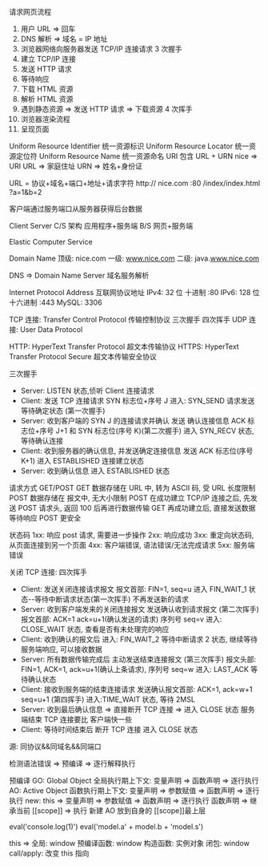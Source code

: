 请求网页流程

1. 用户 URL => 回车
2. DNS 解析 => 域名 = IP 地址
3. 浏览器网络向服务器发送 TCP/IP 连接请求
   3 次握手
4. 建立 TCP/IP 连接
5. 发送 HTTP 请求
6. 等待响应
7. 下载 HTML 资源
8. 解析 HTML 资源
9. 遇到静态资源 => 发送 HTTP 请求 => 下载资源
   4 次挥手
10. 浏览器渲染流程
11. 呈现页面

Uniform Resource Identifier 统一资源标识
Uniform Resource Locator 统一资源定位符
Uniform Resource Name 统一资源命名
URI 包含 URL + URN
nice => URI
URL => 家庭住址
URN => 姓名+身份证

URL = 协议+域名+端口+地址+请求字符
http:// nice.com :80 /index/index.html ?a=1&b=2

客户端通过服务端口从服务器获得后台数据

Client Server C/S 架构 应用程序+服务端 B/S 网页+服务端

Elastic Computer Service

Domain Name
顶级: nice.com
一级: www.nice.com
二级: java.www.nice.com

DNS => Domain Name Server 域名服务解析

Internet Protocol Address 互联网协议地址
IPv4: 32 位 十进制 :80
IPv6: 128 位 十六进制 :443
MySQL: 3306

TCP 连接: Transfer Control Protocol 传输控制协议 三次握手 四次挥手
UDP 连接: User Data Protocol

HTTP: HyperText Transfer Protocol 超文本传输协议
HTTPS: HyperText Transfer Protocol Secure 超文本传输安全协议

三次握手

- Server: LISTEN 状态,侦听 Client 连接请求
- Client: 发送 TCP 连接请求
  SYN 标志位+序号 J
  进入: SYN_SEND 请求发送等待确定状态 (第一次握手)
- Server: 收到客户端的 SYN J 的连接请求并确认
  发送 确认连接信息 ACK 标志位+序号 J+1 和 SYN 标志位(序号 K)(第二次握手)
  进入 SYN_RECV 状态, 等待确认连接
- Client: 收到服务器的确认信息, 并发送确定连接信息
  发送 ACK 标志位(序号 K+1)
  进入 ESTABLISHED 连接建立状态
- Server: 收到确认信息 进入 ESTABLISHED 状态

请求方式
GET/POST
GET 数据存储在 URL 中, 转为 ASCII 码, 受 URL 长度限制
POST 数据存储在 报文中, 无大小限制
POST 在成功建立 TCP/IP 连接之后, 先发送 POST 请求头, 返回 100 后再进行数据传输
GET 再成功建立后, 直接发送数据等待响应
POST 更安全

状态码
1xx: 响应 post 请求, 需要进一步操作
2xx: 响应成功
3xx: 重定向状态码, 从页面连接到另一个页面
4xx: 客户端错误, 语法错误/无法完成请求
5xx: 服务端错误

关闭 TCP 连接: 四次挥手

- Client: 发送关闭连接请求报文
  报文首部: FIN=1, seq=u
  进入 FIN_WAIT_1 状态--等待中断请求状态(第一次挥手)
  不再发送新的请求
- Server: 收到客户端发来的关闭连接报文
  发送确认收到请求报文 (第二次挥手)
  报文首部: ACK=1 ack=u+1(确认发送的请求) 序列号 seq=v
  进入: CLOSE_WAIT 状态, 查看是否有未处理完的响应
- Client: 收到确认的报文后
  进入: FIN_WAIT_2 等待中断请求 2 状态, 继续等待服务端响应, 可以接收数据
- Server: 所有数据传输完成后
  主动发送结束连接报文 (第三次挥手)
  报文头部: FIN=1, ACK=1, ack=u+1(确认上条请求), 序列号 seq=w
  进入: LAST_ACK 等待确认状态
- Client: 接收到服务端的结束连接请求
  发送确认报文首部: ACK=1, ack=w+1 seq=u+1 (第四挥手)
  进入:TIME_WAIT 状态, 等待 2MSL
- Server: 收到最后确认信息 => 直接断开 TCP 连接 => 进入 CLOSE 状态
  服务端结束 TCP 连接要比 客户端快一些
- Client: 等待时间结束后 断开 TCP 连接 进入 CLOSE 状态

源: 同协议&&同域名&&同端口

检测语法错误 => 预编译 => 逐行解释执行

预编译
GO: Global Object 全局执行期上下文: 变量声明 => 函数声明 => 逐行执行
AO: Active Object 函数执行期上下文: 变量声明 => 参数赋值 => 函数声明 => 逐行执行
new: this => 变量声明 => 参数赋值 => 函数声明 => 逐行执行
函数声明 => 继承当前 [[scope]] => 执行 新建 AO 放到自身的 [[scope]]最上层

eval('console.log(1)')
eval('model.a' + model.b + 'model.s')

this =>
全局: window
预编译函数: window
构造函数: 实例对象
闭包: window
call/apply: 改变 this 指向
